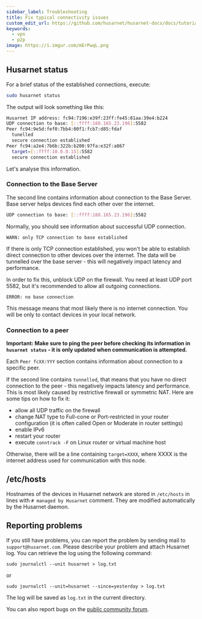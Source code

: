 ```yaml
---
sidebar_label: Troubleshooting
title: Fix typical connectivity issues
custom_edit_url: https://github.com/husarnet/husarnet-docs/docs/tutorial-troubleshooting
keywords:
  - vpn
  - p2p
image: https://i.imgur.com/mErPwqL.png
---
```


## Husarnet status

For a brief status of the established connections, execute:

```bash
sudo husarnet status
```

The output will look something like this:

```bash
Husarnet IP address: fc94:7196:e39f:23ff:fe45:81aa:39e4:b224
UDP connection to base: [::ffff:188.165.23.196]:5582
Peer fc94:9e5d:fef0:7bb4:00f1:fcb7:d85:fdaf
  tunelled
  secure connection established
Peer fc94:a2e4:7b6b:322b:b200:97fa:e32f:a867
  target=[::ffff:10.0.0.15]:5582
  secure connection established
```

Let's analyse this information.

### Connection to the Base Server

The second line contains information about connection to the Base Server. Base server helps devices find each other over the internet.

```bash
UDP connection to base: [::ffff:188.165.23.196]:5582
```

Normally, you should see information about successful UDP connection.

```
WARN: only TCP connection to base established
```

If there is only TCP connection established, you won't be able to establish direct connection to other devices over the internet. The data will be tunnelled over the base server - this will negatively impact latency and performance.

In order to fix this, unblock UDP on the firewall. You need at least UDP port 5582, but it's recommended to allow all outgoing connections.

```
ERROR: no base connection
```

This message means that most likely there is no internet connection. You will be only to contact devices in your local network.

### Connection to a peer

**Important: Make sure to ping the peer before checking its information in `husarnet status` - it is only updated when communication is attempted.**

Each `Peer fcXX:YYY` section contains information about connection to a specific peer.

If the second line contains `tunnelled`, that means that you have no direct connection to the peer - this negatively impacts latency and performance. This is most likely caused by restrictive firewall or symmetric NAT. Here are some tips on how to fix it:

- allow all UDP traffic on the firewall
- change NAT type to Full-cone or Port-restricted in your router configuration (it is often called Open or Moderate in router settings)
- enable IPv6
- restart your router
- execute `conntrack -F` on Linux router or virtual machine host

Otherwise, there will be a line containing `target=XXXX`, where XXXX is the internet address used for communication with this node.

## /etc/hosts

Hostnames of the devices in Husarnet network are stored in `/etc/hosts` in lines with `# managed by Husarnet` comment. They are modified automatically by the Husarnet daemon.

## Reporting problems

If you still have problems, you can report the problem by sending mail to `support@husarnet.com`. Please describe your problem and attach Husarnet log. You can retrieve the log using the following command:

```
sudo journalctl --unit husarnet > log.txt
```
or
```
sudo journalctl --unit=husarnet --since=yesterday > log.txt
```

The log will be saved as `log.txt` in the current directory.

You can also report bugs on the [public community forum](https://community.husarnet.com).
